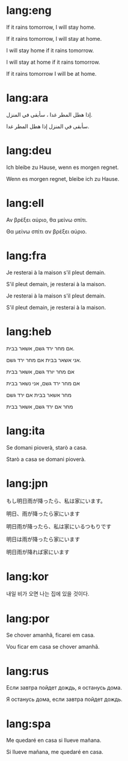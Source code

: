 # lang:eng

If it rains tomorrow, I will stay home.

If it rains tomorrow, I will stay at home.

I will stay home if it rains tomorrow.

I will stay at home if it rains tomorrow.

If it rains tomorrow I will be at home.

# lang:ara

إذا هطل المطر غدا ، سأبقى في المنزل.

سأبقى في المنزل إذا هطل المطر غدا.

# lang:deu

Ich bleibe zu Hause, wenn es morgen regnet.

Wenn es morgen regnet, bleibe ich zu Hause.

# lang:ell

Αν βρέξει αύριο, θα μείνω σπίτι.

Θα μείνω σπίτι αν βρέξει αύριο.

# lang:fra

Je resterai à la maison s'il pleut demain.

S'il pleut demain, je resterai à la maison.

Je resterai à la maison s'il pleut demain.

S'il pleut demain, je resterai à la maison.

# lang:heb

אם מחר ירד גשם, אשאר בבית.

אני אשאר בבית אם מחר ירד גשם.

אם מחר יורד גשם, אשאר בבית

אם מחר ירד גשם, אני נשאר בבית

מחר אשאר בבית אם ירד גשם

מחר אם ירד גשם, אשאר בבית

# lang:ita

Se domani pioverà, starò a casa.

Starò a casa se domani pioverà.

# lang:jpn

もし明日雨が降ったら、私は家にいます。

明日、雨が降ったら家にいます

明日雨が降ったら、私は家にいるつもりです

明日は雨が降ったら家にいます

明日雨が降れば家にいます

# lang:kor

내일 비가 오면 나는 집에 있을 것이다.

# lang:por

Se chover amanhã, ficarei em casa.

Vou ficar em casa se chover amanhã.

# lang:rus

Если завтра пойдет дождь, я останусь дома.

Я останусь дома, если завтра пойдет дождь.

# lang:spa

Me quedaré en casa si llueve mañana.

Si llueve mañana, me quedaré en casa.